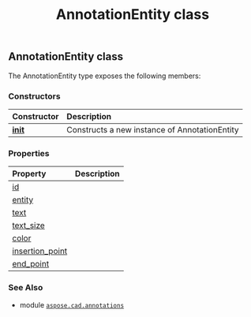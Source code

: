 ﻿---
title: AnnotationEntity class
second_title: Aspose.CAD for Python via .NET API References
description: 
type: docs
weight: 10
url: /python-net/aspose.cad.annotations/annotationentity/
is_root: false
---

## AnnotationEntity class



The AnnotationEntity type exposes the following members:

### Constructors
| Constructor | Description |
| :- | :- |
| [__init__](/cad/python-net/aspose.cad.annotations/annotationentity/__init__/#Guid) | Constructs a new instance of AnnotationEntity |


### Properties
| Property | Description |
| :- | :- |
| [id](/cad/python-net/aspose.cad.annotations/annotationentity/id) |  |
| [entity](/cad/python-net/aspose.cad.annotations/annotationentity/entity) |  |
| [text](/cad/python-net/aspose.cad.annotations/annotationentity/text) |  |
| [text_size](/cad/python-net/aspose.cad.annotations/annotationentity/text_size) |  |
| [color](/cad/python-net/aspose.cad.annotations/annotationentity/color) |  |
| [insertion_point](/cad/python-net/aspose.cad.annotations/annotationentity/insertion_point) |  |
| [end_point](/cad/python-net/aspose.cad.annotations/annotationentity/end_point) |  |



### See Also
* module [`aspose.cad.annotations`](..)
